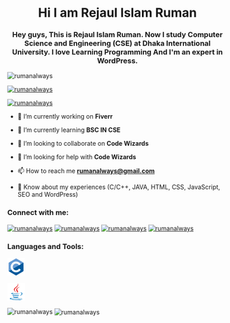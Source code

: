 <h1 align="center">Hi I am Rejaul Islam Ruman</h1>
<h3 align="center">Hey guys, This is Rejaul Islam Ruman. Now I study Computer Science and Engineering (CSE) at Dhaka International University. I love Learning Programming And I'm an expert in WordPress.</h3>

<p align="left"> <img src="https://komarev.com/ghpvc/?username=rumanalways&label=Profile%20views&color=0e75b6&style=flat" alt="rumanalways" /> </p>

<p align="left"> <a href="https://github.com/ryo-ma/github-profile-trophy"><img src="https://github-profile-trophy.vercel.app/?username=rumanalways" alt="rumanalways" /></a> </p>

<p align="left"> <a href="https://twitter.com/rumanalways" target="blank"><img src="https://img.shields.io/twitter/follow/rumanalways?logo=twitter&style=for-the-badge" alt="rumanalways" /></a> </p>

- 🔭 I’m currently working on **Fiverr**

- 🌱 I’m currently learning **BSC IN CSE**

- 👯 I’m looking to collaborate on **Code Wizards**

- 🤝 I’m looking for help with **Code Wizards**

- 📫 How to reach me **rumanalways@gmail.com**

- 📄 Know about my experiences (C/C++, JAVA, HTML, CSS, JavaScript, SEO and WordPress)

<h3 align="left">Connect with me:</h3>
<p align="left">
<a href="https://twitter.com/rumanalways" target="blank"><img align="center" src="https://raw.githubusercontent.com/rahuldkjain/github-profile-readme-generator/master/src/images/icons/Social/twitter.svg" alt="rumanalways" height="30" width="40" /></a>
<a href="https://linkedin.com/in/rumanalways" target="blank"><img align="center" src="https://raw.githubusercontent.com/rahuldkjain/github-profile-readme-generator/master/src/images/icons/Social/linked-in-alt.svg" alt="rumanalways" height="30" width="40" /></a>
<a href="https://fb.com/rumanalways" target="blank"><img align="center" src="https://raw.githubusercontent.com/rahuldkjain/github-profile-readme-generator/master/src/images/icons/Social/facebook.svg" alt="rumanalways" height="30" width="40" /></a>
<a href="https://instagram.com/rumanalways" target="blank"><img align="center" src="https://raw.githubusercontent.com/rahuldkjain/github-profile-readme-generator/master/src/images/icons/Social/instagram.svg" alt="rumanalways" height="30" width="40" /></a>
</p>

<h3 align="left">Languages and Tools:</h3>
<p align="left"> <a href="https://www.cprogramming.com/" target="_blank" rel="noreferrer"> <img src="https://raw.githubusercontent.com/devicons/devicon/master/icons/c/c-original.svg" alt="c" width="40" height="40"/> </a> </p>
<p align="left"> <a href="https://www.cprogramming.com/" target="_blank" rel="noreferrer"> <img src="https://raw.githubusercontent.com/devicons/devicon/master/icons/java/java-original.svg" alt="java" width="40" height="40"/> </a> </p>

<p><img align="left" src="https://github-readme-stats.vercel.app/api/top-langs?username=rumanalways&show_icons=true&locale=en&layout=compact" alt="rumanalways" /></p>

<p>&nbsp;<img align="center" src="https://github-readme-stats.vercel.app/api?username=rumanalways&show_icons=true&locale=en" alt="rumanalways" /></p>

